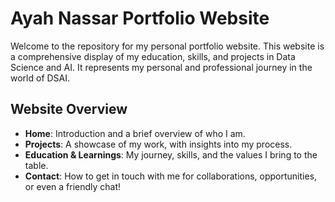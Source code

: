 # Ayah Nassar Portfolio Website

Welcome to the repository for my personal portfolio website. This website is a comprehensive display of my education, skills, and projects in Data Science and AI. It represents my personal and professional journey in the world of DSAI.

## Website Overview

- **Home**: Introduction and a brief overview of who I am.
- **Projects**: A showcase of my work, with insights into my process.
- **Education & Learnings**: My journey, skills, and the values I bring to the table.
- **Contact**: How to get in touch with me for collaborations, opportunities, or even a friendly chat!


